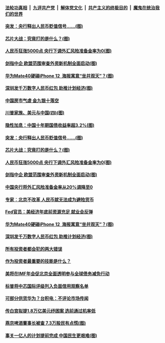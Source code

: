 ####  [法轮功真相](../../../../basic/blob/master/README.md?t=10121131) &nbsp;|&nbsp; [九评共产党](../../../../9ping.md/blob/master/README.md?t=10121131) &nbsp;|&nbsp; [解体党文化](../../../../jtdwh.md/blob/master/README.md?t=10121131)  &nbsp;|&nbsp; [共产主义的终极目的](../../../../gczydzjmd.md/blob/master/README.md?t=10121131) &nbsp;|&nbsp; [魔鬼在统治我们的世界](../../../../mgztzwmdsj.md/blob/master/README.md?t=10121131) 

#### [突发：央行释出人民币贬值信号……(图)](../pages/p5/948953.md?t=10121131) 

#### [芯片大战：究竟打的是什么？(图)](../pages/p5/948944.md?t=10121131) 

#### [人民币狂涨5000点 央行下调外汇风险准备金率为0(图)](../pages/p5/948920.md?t=10121131) 

#### [剑指中企 欧盟范围审查外资新机制全面启动(图)](../pages/p5/948914.md?t=10121131) 

#### [华为Mate40硬碰iPhone 12&nbsp; 海报寓意“坐井观天”？(图)](../pages/p5/948856.md?t=10121131) 

#### [深圳发千万数字人民币红包 助推计划经济(图)](../pages/p5/948816.md?t=10121131) 

#### [中国房市气虚 金九银十落空](../pages/p5/948971.md?t=10121131) 

#### [川普家族、美元与中国(四)(图)](../pages/p5/948955.md?t=10121131) 

#### [隐性加息：中国十年期国债收益率超3.2%(图)](../pages/p5/948945.md?t=10121131) 

#### [突发：央行释出人民币贬值信号……(图)](../pages/p5/948953.md?t=10121131) 

#### [芯片大战：究竟打的是什么？(图)](../pages/p5/948944.md?t=10121131) 

#### [人民币狂涨5000点 央行下调外汇风险准备金率为0(图)](../pages/p5/948920.md?t=10121131) 

#### [剑指中企 欧盟范围审查外资新机制全面启动(图)](../pages/p5/948914.md?t=10121131) 

#### [中国央行将外汇风险准备金率从20%调降至0](../pages/p5/948912.md?t=10121131) 

#### [专家︰北京不改革 人民币就无法成为避险货币](../pages/p5/948908.md?t=10121131) 

#### [Fed官员：美经济年底前资源充足 就业会反弹](../pages/p5/948904.md?t=10121131) 

#### [华为Mate40硬碰iPhone 12&nbsp; 海报寓意“坐井观天”？(图)](../pages/p5/948856.md?t=10121131) 

#### [深圳发千万数字人民币红包 助推计划经济(图)](../pages/p5/948816.md?t=10121131) 

#### [所有投资者都会犯的两大错误](../pages/p5/948835.md?t=10121131) 

#### [作为投资者最重要的技能是什么？](../pages/p5/948834.md?t=10121131) 

#### [美将在IMF年会促北京全面透明参与全球债务减免行动](../pages/p5/948824.md?t=10121131) 

#### [标普将中芯国际评级列入负面信用观察名单](../pages/p5/948814.md?t=10121131) 

#### [可部分供货华为？台积电：不评论市场传闻](../pages/p5/948796.md?t=10121131) 

#### [传白宫拟提1.8万亿美元纾困案 选前通过机率低](../pages/p5/948795.md?t=10121131) 

#### [燕京啤酒董事长被查 7.3万股民有点慌(图)](../pages/p5/948749.md?t=10121131) 

#### [事关一亿人的计划提前完成 中国民生更艰难(图)](../pages/p5/948689.md?t=10121131) 

